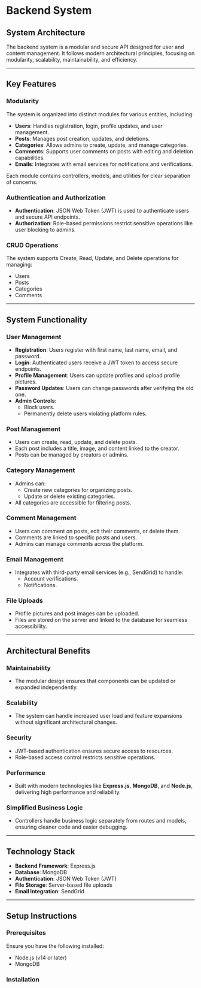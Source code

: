 # Backend System

## System Architecture
The backend system is a modular and secure API designed for user and content management. It follows modern architectural principles, focusing on modularity, scalability, maintainability, and efficiency.

---

## Key Features

### Modularity
The system is organized into distinct modules for various entities, including:
- **Users**: Handles registration, login, profile updates, and user management.
- **Posts**: Manages post creation, updates, and deletions.
- **Categories**: Allows admins to create, update, and manage categories.
- **Comments**: Supports user comments on posts with editing and deletion capabilities.
- **Emails**: Integrates with email services for notifications and verifications.

Each module contains controllers, models, and utilities for clear separation of concerns.

### Authentication and Authorization
- **Authentication**: JSON Web Token (JWT) is used to authenticate users and secure API endpoints.
- **Authorization**: Role-based permissions restrict sensitive operations like user blocking to admins.

### CRUD Operations
The system supports Create, Read, Update, and Delete operations for managing:
- Users
- Posts
- Categories
- Comments

---

## System Functionality

### User Management
- **Registration**: Users register with first name, last name, email, and password.
- **Login**: Authenticated users receive a JWT token to access secure endpoints.
- **Profile Management**: Users can update profiles and upload profile pictures.
- **Password Updates**: Users can change passwords after verifying the old one.
- **Admin Controls**:
  - Block users.
  - Permanently delete users violating platform rules.

### Post Management
- Users can create, read, update, and delete posts.
- Each post includes a title, image, and content linked to the creator.
- Posts can be managed by creators or admins.

### Category Management
- Admins can:
  - Create new categories for organizing posts.
  - Update or delete existing categories.
- All categories are accessible for filtering posts.

### Comment Management
- Users can comment on posts, edit their comments, or delete them.
- Comments are linked to specific posts and users.
- Admins can manage comments across the platform.

### Email Management
- Integrates with third-party email services (e.g., SendGrid) to handle:
  - Account verifications.
  - Notifications.

### File Uploads
- Profile pictures and post images can be uploaded.
- Files are stored on the server and linked to the database for seamless accessibility.

---

## Architectural Benefits

### Maintainability
- The modular design ensures that components can be updated or expanded independently.

### Scalability
- The system can handle increased user load and feature expansions without significant architectural changes.

### Security
- JWT-based authentication ensures secure access to resources.
- Role-based access control restricts sensitive operations.

### Performance
- Built with modern technologies like **Express.js**, **MongoDB**, and **Node.js**, delivering high performance and reliability.

### Simplified Business Logic
- Controllers handle business logic separately from routes and models, ensuring cleaner code and easier debugging.

---

## Technology Stack
- **Backend Framework**: Express.js
- **Database**: MongoDB
- **Authentication**: JSON Web Token (JWT)
- **File Storage**: Server-based file uploads
- **Email Integration**: SendGrid

---

## Setup Instructions

### Prerequisites
Ensure you have the following installed:
- Node.js (v14 or later)
- MongoDB

### Installation
